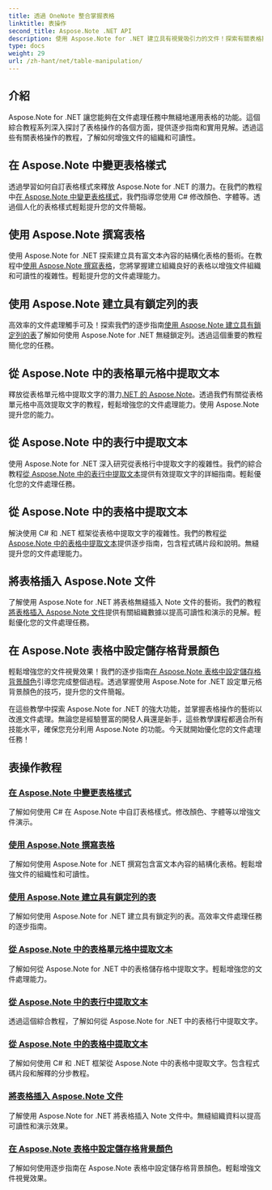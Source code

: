 ```yaml
---
title: 透過 OneNote 整合掌握表格
linktitle: 表操作
second_title: Aspose.Note .NET API
description: 使用 Aspose.Note for .NET 建立具有視覺吸引力的文件！探索有關表格操作的教學 - 更改樣式、撰寫表格、提取文字等。
type: docs
weight: 29
url: /zh-hant/net/table-manipulation/
---
```


## 介紹

Aspose.Note for .NET 讓您能夠在文件處理任務中無縫地運用表格的功能。這個綜合教程系列深入探討了表格操作的各個方面，提供逐步指南和實用見解。透過這些有關表格操作的教程，了解如何增強文件的組織和可讀性。

## 在 Aspose.Note 中變更表格樣式

透過學習如何自訂表格樣式來釋放 Aspose.Note for .NET 的潛力。在我們的教程中[在 Aspose.Note 中變更表格樣式](./change-table-style/)，我們指導您使用 C# 修改顏色、字體等。透過個人化的表格樣式輕鬆提升您的文件簡報。

## 使用 Aspose.Note 撰寫表格

使用 Aspose.Note for .NET 探索建立具有富文本內容的結構化表格的藝術。在教程中[使用 Aspose.Note 撰寫表格](./compose-tables/)，您將掌握建立組織良好的表格以增強文件組織和可讀性的複雜性。輕鬆提升您的文件處理能力。

## 使用 Aspose.Note 建立具有鎖定列的表

高效率的文件處理觸手可及！探索我們的逐步指南[使用 Aspose.Note 建立具有鎖定列的表](./create-table-locked-columns/)了解如何使用 Aspose.Note for .NET 無縫鎖定列。透過這個重要的教程簡化您的任務。

## 從 Aspose.Note 中的表格單元格中提取文本

釋放從表格單元格中提取文字的潛力[.NET 的 Aspose.Note](./extract-text-cell/)。透過我們有關從表格單元格中高效提取文字的教程，輕鬆增強您的文件處理能力。使用 Aspose.Note 提升您的能力。

## 從 Aspose.Note 中的表行中提取文本

使用 Aspose.Note for .NET 深入研究從表格行中提取文字的複雜性。我們的綜合教程[從 Aspose.Note 中的表行中提取文本](./extract-text-row/)提供有效提取文字的詳細指南。輕鬆優化您的文件處理任務。

## 從 Aspose.Note 中的表格中提取文本

解決使用 C# 和 .NET 框架從表格中提取文字的複雜性。我們的教程[從 Aspose.Note 中的表格中提取文本](./extract-text-table/)提供逐步指南，包含程式碼片段和說明。無縫提升您的文件處理能力。

## 將表格插入 Aspose.Note 文件

了解使用 Aspose.Note for .NET 將表格無縫插入 Note 文件的藝術。我們的教程[將表格插入 Aspose.Note 文件](./insert-tables/)提供有關組織數據以提高可讀性和演示的見解。輕鬆優化您的文件處理任務。

## 在 Aspose.Note 表格中設定儲存格背景顏色

輕鬆增強您的文件視覺效果！我們的逐步指南[在 Aspose.Note 表格中設定儲存格背景顏色](./set-cell-background-color/)引導您完成整個過程。透過掌握使用 Aspose.Note for .NET 設定單元格背景顏色的技巧，提升您的文件簡報。

在這些教學中探索 Aspose.Note for .NET 的強大功能，並掌握表格操作的藝術以改進文件處理。無論您是經驗豐富的開發人員還是新手，這些教學課程都適合所有技能水平，確保您充分利用 Aspose.Note 的功能。今天就開始優化您的文件處理任務！
## 表操作教程
### [在 Aspose.Note 中變更表格樣式](./change-table-style/)
了解如何使用 C# 在 Aspose.Note 中自訂表格樣式。修改顏色、字體等以增強文件演示。
### [使用 Aspose.Note 撰寫表格](./compose-tables/)
了解如何使用 Aspose.Note for .NET 撰寫包含富文本內容的結構化表格。輕鬆增強文件的組織性和可讀性。
### [使用 Aspose.Note 建立具有鎖定列的表](./create-table-locked-columns/)
了解如何使用 Aspose.Note for .NET 建立具有鎖定列的表。高效率文件處理任務的逐步指南。
### [從 Aspose.Note 中的表格單元格中提取文本](./extract-text-cell/)
了解如何從 Aspose.Note for .NET 中的表格儲存格中提取文字。輕鬆增強您的文件處理能力。
### [從 Aspose.Note 中的表行中提取文本](./extract-text-row/)
透過這個綜合教程，了解如何從 Aspose.Note for .NET 中的表格行中提取文字。
### [從 Aspose.Note 中的表格中提取文本](./extract-text-table/)
了解如何使用 C# 和 .NET 框架從 Aspose.Note 中的表格中提取文字。包含程式碼片段和解釋的分步教程。
### [將表格插入 Aspose.Note 文件](./insert-tables/)
了解使用 Aspose.Note for .NET 將表格插入 Note 文件中。無縫組織資料以提高可讀性和演示效果。
### [在 Aspose.Note 表格中設定儲存格背景顏色](./set-cell-background-color/)
了解如何使用逐步指南在 Aspose.Note 表格中設定儲存格背景顏色。輕鬆增強文件視覺效果。